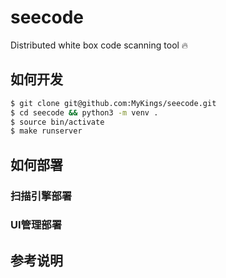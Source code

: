 # seecode

Distributed white box code scanning tool 🔥

## 如何开发

```bash
$ git clone git@github.com:MyKings/seecode.git
$ cd seecode && python3 -m venv .
$ source bin/activate
$ make runserver
```

## 如何部署

### 扫描引擎部署

### UI管理部署


## 参考说明


